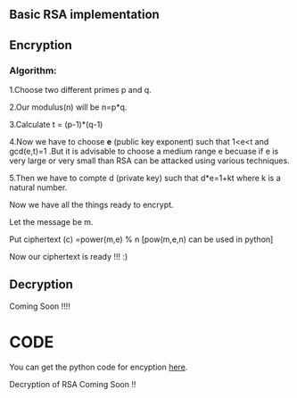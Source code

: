 ## Basic RSA implementation

## Encryption

### Algorithm:

1.Choose two different primes p and q.

2.Our modulus(n) will be n=p*q.

3.Calculate t = (p-1)*(q-1)

4.Now we have to choose **e** (public key exponent) such that 1<e<t and gcd(e,t)=1 .But it is advisable to choose a medium range e becuase if e is very large or very small than RSA can be attacked using various techniques.

5.Then we have to compte d (private key) such that d*e=1+kt where k is a natural number.

Now we have all the things ready to encrypt.

Let the message be m.

Put ciphertext (c) =power(m,e) % n             [pow(m,e,n) can be used in python]

Now our ciphertext is ready !!! :)

## Decryption

Coming Soon !!!!


# CODE
You can get the python code for encyption [here](encrypt.py).

Decryption of RSA Coming Soon !!

